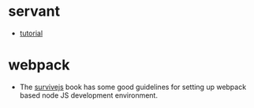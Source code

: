 servant
=========
* [tutorial](https://haskell-servant.github.io/tutorial/)


webpack
==========
* The [survivejs](http://survivejs.com/webpack_react/introduction/) book has some good guidelines for setting up webpack based node JS development environment.
